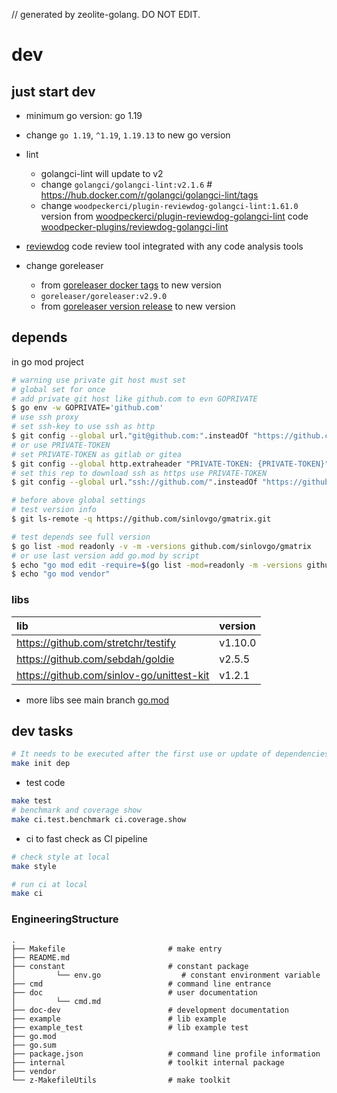 // generated by zeolite-golang. DO NOT EDIT.

# dev

## just start dev

- minimum go version: go 1.19
- change `go 1.19`, `^1.19`, `1.19.13` to new go version
- lint
    - golangci-lint will update to v2
    - change `golangci/golangci-lint:v2.1.6` # https://hub.docker.com/r/golangci/golangci-lint/tags
    - change `woodpeckerci/plugin-reviewdog-golangci-lint:1.61.0` version
      from [woodpeckerci/plugin-reviewdog-golangci-lint](https://hub.docker.com/r/woodpeckerci/plugin-reviewdog-golangci-lint/tags)
      code [woodpecker-plugins/reviewdog-golangci-lint](https://codeberg.org/woodpecker-plugins/reviewdog-golangci-lint)

- [reviewdog](https://github.com/reviewdog/reviewdog) code review tool integrated with any code analysis tools

- change goreleaser
    - from [goreleaser docker tags](https://hub.docker.com/r/goreleaser/goreleaser/tags) to new version
    - `goreleaser/goreleaser:v2.9.0`
    - from [goreleaser version release](https://github.com/goreleaser/goreleaser/releases) to new version

## depends

in go mod project

```bash
# warning use private git host must set
# global set for once
# add private git host like github.com to evn GOPRIVATE
$ go env -w GOPRIVATE='github.com'
# use ssh proxy
# set ssh-key to use ssh as http
$ git config --global url."git@github.com:".insteadOf "https://github.com/"
# or use PRIVATE-TOKEN
# set PRIVATE-TOKEN as gitlab or gitea
$ git config --global http.extraheader "PRIVATE-TOKEN: {PRIVATE-TOKEN}"
# set this rep to download ssh as https use PRIVATE-TOKEN
$ git config --global url."ssh://github.com/".insteadOf "https://github.com/"

# before above global settings
# test version info
$ git ls-remote -q https://github.com/sinlovgo/gmatrix.git

# test depends see full version
$ go list -mod readonly -v -m -versions github.com/sinlovgo/gmatrix
# or use last version add go.mod by script
$ echo "go mod edit -require=$(go list -mod=readonly -m -versions github.com/sinlovgo/gmatrix | awk '{print $1 "@" $NF}')"
$ echo "go mod vendor"
```

### libs

| lib                                       | version |
|:------------------------------------------|:--------|
| https://github.com/stretchr/testify       | v1.10.0 |
| https://github.com/sebdah/goldie          | v2.5.5  |
| https://github.com/sinlov-go/unittest-kit | v1.2.1  |

- more libs see main
  branch [go.mod](https://github.com/sinlovgo/gmatrix/src/branch/main/go.mod)

## dev tasks

```bash
# It needs to be executed after the first use or update of dependencies.
make init dep
```

- test code

```bash
make test
# benchmark and coverage show
make ci.test.benchmark ci.coverage.show
```

- ci to fast check as CI pipeline

```bash
# check style at local
make style

# run ci at local
make ci
```

### EngineeringStructure

```
.
├── Makefile                       # make entry
├── README.md
├── constant                       # constant package
│         └── env.go                  # constant environment variable
├── cmd                            # command line entrance
├── doc                            # user documentation
│         └── cmd.md
├── doc-dev                        # development documentation
├── example                        # lib example
├── example_test                   # lib example test
├── go.mod
├── go.sum
├── package.json                   # command line profile information
├── internal                       # toolkit internal package
├── vendor
└── z-MakefileUtils                # make toolkit

```
